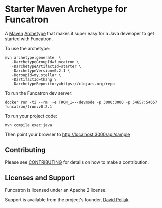 # Starter Maven Archetype for Funcatron

A [Maven](http://maven.apache.org/) [Archetype](http://maven.apache.org/components/archetype/maven-archetype-plugin/)
that makes it super easy for a Java developer to get started with
Funcatron.

To use the archetype:

```
mvn archetype:generate  \
   -DarchetypeGroupId=funcatron \
   -DarchetypeArtifactId=starter \
   -DarchetypeVersion=0.2.1 \
   -DgroupId=my.stellar \
   -DartifactId=thang \
   -DarchetypeRepository=https://clojars.org/repo
```

To run the Funcatron dev server:

```
docker run -ti --rm  -e TRON_1=--devmode -p 3000:3000 -p 54657:54657 funcatron/tron:v0.2.1
```

To run your project code:

```
mvn compile exec:java
```


Then point your browser to [http://localhost:3000/api/sample](http://localhost:3000/api/sample)


## Contributing

Please see [CONTRIBUTING](https://github.com/funcatron/tron/blob/master/CONTRIBUTING.md) for details on
how to make a contribution.

## Licenses and Support

Funcatron is licensed under an Apache 2 license.

Support is available from the project's founder,
[David Pollak](mailto:funcmaster-d@funcatron.org).
